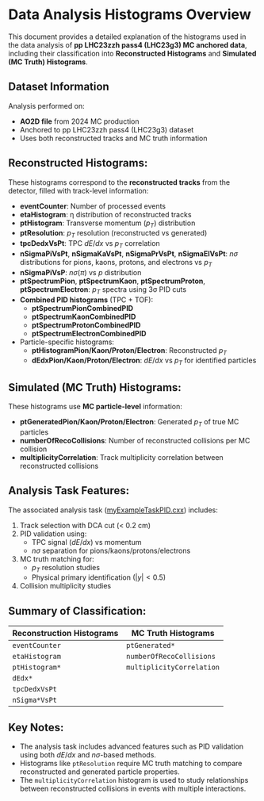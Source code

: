 # Data Analysis Histograms Overview

This document provides a detailed explanation of the histograms used in the data analysis of **pp LHC23zzh pass4 (LHC23g3) MC anchored data**, including their classification into **Reconstructed Histograms** and **Simulated (MC Truth) Histograms**.

## Dataset Information
Analysis performed on:
- **AO2D file** from 2024 MC production
- Anchored to pp LHC23zzh pass4 (LHC23g3) dataset
- Uses both reconstructed tracks and MC truth information

## Reconstructed Histograms:
These histograms correspond to the **reconstructed tracks** from the detector, filled with track-level information:

- **eventCounter**: Number of processed events
- **etaHistogram**: η distribution of reconstructed tracks
- **ptHistogram**: Transverse momentum ($p_T$) distribution
- **ptResolution**: $p_T$ resolution (reconstructed vs generated)
- **tpcDedxVsPt**: TPC $dE/dx$ vs $p_T$ correlation
- **nSigmaPiVsPt**, **nSigmaKaVsPt**, **nSigmaPrVsPt**, **nSigmaElVsPt**: $n\sigma$ distributions for pions, kaons, protons, and electrons vs $p_T$
- **nSigmaPiVsP**: $n\sigma(\pi)$ vs $p$ distribution
- **ptSpectrumPion**, **ptSpectrumKaon**, **ptSpectrumProton**, **ptSpectrumElectron**: $p_T$ spectra using 3σ PID cuts
- **Combined PID histograms** (TPC + TOF):
  - **ptSpectrumPionCombinedPID**
  - **ptSpectrumKaonCombinedPID**
  - **ptSpectrumProtonCombinedPID**
  - **ptSpectrumElectronCombinedPID**
- Particle-specific histograms:
  - **ptHistogramPion/Kaon/Proton/Electron**: Reconstructed $p_T$
  - **dEdxPion/Kaon/Proton/Electron**: $dE/dx$ vs $p_T$ for identified particles

## Simulated (MC Truth) Histograms:
These histograms use **MC particle-level** information:

- **ptGeneratedPion/Kaon/Proton/Electron**: Generated $p_T$ of true MC particles
- **numberOfRecoCollisions**: Number of reconstructed collisions per MC collision
- **multiplicityCorrelation**: Track multiplicity correlation between reconstructed collisions

## Analysis Task Features:
The associated analysis task ([myExampleTaskPID.cxx](myExampleTaskPID.cxx)) includes:
1. Track selection with DCA cut (< 0.2 cm)
2. PID validation using:
   - TPC signal ($dE/dx$) vs momentum
   - $n\sigma$ separation for pions/kaons/protons/electrons
3. MC truth matching for:
   - $p_T$ resolution studies
   - Physical primary identification ($|y| < 0.5$)
4. Collision multiplicity studies

## Summary of Classification:
| Reconstruction Histograms          | MC Truth Histograms         |
|------------------------------------|-----------------------------|
| `eventCounter`                     | `ptGenerated*`              |
| `etaHistogram`                     | `numberOfRecoCollisions`    |
| `ptHistogram*`                     | `multiplicityCorrelation`   |
| `dEdx*`                            |                             |
| `tpcDedxVsPt`                      |                             |
| `nSigma*VsPt`                      |                             |

## Key Notes:
- The analysis task includes advanced features such as PID validation using both $dE/dx$ and $n\sigma$-based methods.
- Histograms like `ptResolution` require MC truth matching to compare reconstructed and generated particle properties.
- The `multiplicityCorrelation` histogram is used to study relationships between reconstructed collisions in events with multiple interactions.
